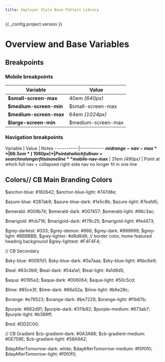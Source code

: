 ```yaml
---
title: Employer Style Base Pattern Library
---
```

{{ _config.project.version }}

# Overview and Base Variables


## Breakpoints

### Mobile breakpoints

Variable        | Value
------------|------------
**$small-screen-max** | 40em *(640px)*
**$medium-screen-min** | $small-screen-max
**$medium-screen-max** | 64em *(1024px)*
**$large-screen-min** | $medium-screen-max

### Navigation breakpoints

Variable        | Value | Notes
------------|------------
**$midrange-nav-max** | 66.5em *(~1060px)* | Point at which full nav + search no longer fits in one line
**$mobile-nav-max** | 31em *(490px)* | Point at which full nav + collapsed right-side nav no longer fit in one line

## Colors// CB Main Branding Colors
$anchor-blue: #182642;
$anchor-blue-light: #747d8e;

$azure-blue: #287ab9;
$azure-blue-dark: #1e5c8b;
$azure-light: #7eafd5;

$emerald: #009b74;
$emerald-dark: #007457;
$emerald-light: #66c3ac;

$marigold: #fcb716;
$marigold-dark: #f79c25;
$marigold-light: #fed473;

$grey-darkest: #333;
$grey-demon: #666;
$grey-dark: #999999;
$grey-light: #BBBBBB;
$grey-lighter: #d8d8d8; // border color, home featured heading background
$grey-lightest: #F4F4F4;

// CB Secondary

$sky-blue: #0097d1;
$sky-blue-dark: #0a7aaa;
$sky-blue-light: #6bc6e9;

$teal: #63c0b9;
$teal-dark: #54a1a1;
$teal-light: #a1d9d5;

$aqua: #0195a3;
$aqua-dark: #006064;
$aqua-light: #50c5cd;

$lime: #85ce3f;
$lime-dark: #66a52a;
$lime-light: #b6e28c;

$orange: #e78523;
$orange-dark: #be7229;
$orange-light: #f1b67b;

$purple: #662d91;
$purple-dark: #311b92;
$purple-medium: #673ab7;
$purple-light: #b389ff;

$red: #DD2C00;

// CB Gradient
$cb-gradient-dark: #0A3A68;
$cb-gradient-medium: #0E759E;
$cb-gradient-light: #58A9A2;

$dayAfterTomorrow-dark: white;
$dayAfterTomorrow-medium: #f0f0f0;
$dayAfterTomorrow-light: #f0f0f0;
